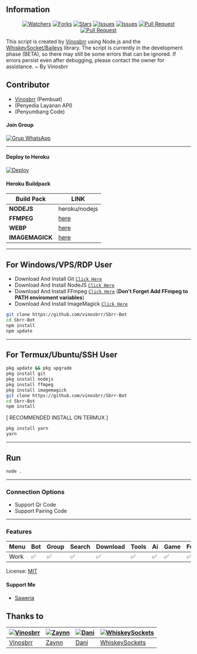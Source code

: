 ## Information

<div align="center">
<a href="https://github.com/vinosbrr/Sbrr-Bot/watchers"><img title="Watchers" src="https://img.shields.io/github/watchers/vinosbrr/Sbrr-Bot?label=Watchers&color=green&style=flat-square"></a>
<a href="https://github.com/vinosbrr/Sbrr-Bot/network/members"><img title="Forks" src="https://img.shields.io/github/forks/vinosbrr/Sbrr-Bot?label=Forks&color=blue&style=flat-square"></a>
<a href="https://github.com/vinosbrr/Sbrr-Bot/stargazers"><img title="Stars" src="https://img.shields.io/github/stars/vinosbrr/Sbrr-Bot?label=Stars&color=yellow&style=flat-square"></a>
<a href="https://github.com/vinosbrr/Sbrr-Bot/issues"><img title="Issues" src="https://img.shields.io/github/issues/vinosbrr/Sbrr-Bot?label=Issues&color=success&style=flat-square"></a>
<a href="https://github.com/vinosbrr/Sbrr-Bot/issues?q=is%3Aissue+is%3Aclosed"><img title="Issues" src="https://img.shields.io/github/issues-closed/vinosbrr/Sbrr-Bot?label=Issues&color=red&style=flat-square"></a>
<a href="https://github.com/vinosbrr/Sbrr-Bot/pulls"><img title="Pull Request" src="https://img.shields.io/github/issues-pr/vinosbrr/Sbrr-Bot?label=PullRequest&color=success&style=flat-square"></a>
<a href="https://github.com/vinosbrr/Sbrr-Bot/pulls?q=is%3Apr+is%3Aclosed"><img title="Pull Request" src="https://img.shields.io/github/issues-pr-closed/vinosbrr/Sbrr-Bot?label=PullRequest&color=red&style=flat-square"></a>
</div>

This script is created by [Vinosbrr](https://github.com/vinosbrr) using Node.js and the [WhiskeySocket/Baileys](https://github.com/WhiskeySockets/Baileys) library. The script is currently in the development phase (BETA), so there may still be some errors that can be ignored. If errors persist even after debugging, please contact the owner for assistance. ~ By Vinosbrr

## Contributor

- [Vinosbrr](https://github.com/vinosbrr) (Pembuat)
-  (Penyedia Layanan API)
-  (Penyumbang Code)

#### Join Group
[![Grup WhatsApp](https://img.shields.io/badge/WhatsApp%20Group-25D366?style=for-the-badge&logo=whatsapp&logoColor=white)](https://chat.whatsapp.com/FTHfkf71guTK62aULxMEYf) 

---
#### Deploy to Heroku
[![Deploy](https://www.herokucdn.com/deploy/button.svg)](https://heroku.com/deploy?template=https://github.com/vinosbrr/Sbrr-Bot)

#### Heroku Buildpack
| Build Pack | LINK |
|--------|--------|
| **NODEJS** | heroku/nodejs |
| **FFMPEG** | [here](https://github.com/jonathanong/heroku-buildpack-ffmpeg-latest) |
| **WEBP** | [here](https://github.com/clhuang/heroku-buildpack-webp-binaries.git) |
| **IMAGEMAGICK** | [here](https://github.com/DuckyTeam/heroku-buildpack-imagemagick) |

---
## For Windows/VPS/RDP User
* Download And Install Git [`Click Here`](https://git-scm.com/downloads)
* Download And Install NodeJS [`Click Here`](https://nodejs.org/en/download)
* Download And Install FFmpeg [`Click Here`](https://ffmpeg.org/download.html) (**Don't Forget Add FFmpeg to PATH enviroment variables**)
* Download And Install ImageMagick [`Click Here`](https://imagemagick.org/script/download.php)

```bash
git clone https://github.com/vinosbrr/Sbrr-Bot
cd Sbrr-Bot
npm install
npm update
```
---
## For Termux/Ubuntu/SSH User
```bash
pkg update && pkg upgrade
pkg install git
pkg install nodejs
pkg install ffmpeg
pkg install imagemagick
git clone https://github.com/vinosbrr/Sbrr-Bot
cd Sbrr-Bot
npm install
```

[ RECOMMENDED INSTALL ON TERMUX ]
```bash
pkg install yarn
yarn
```

---

## Run
```bash
node .
```
---

### Connection Options
- Support Qr Code
- Support Pairing Code
---

### Features
| Menu     | Bot | Group | Search | Download | Tools | Ai | Game | Fun | Owner |
| -------- | --- | ----- | ------ | -------- | ----- | -- | ---- | --- | ----- |
| Work     |  ✅  |   ✅   |    ✅    |     ✅     |   ✅   | ✅ |   ✅   |  ✅  |    ✅    |


License: [MIT](https://choosealicense.com/licenses/mit/)

#### Support Me
- [Saweria](https://saweria.co/naze)

## Thanks to

| [![Vinosbrr](https://github.com/vinosbrr.png?size=100)](https://github.com/vinosbrr) | [![Zaynn](https://github.com/ZaynRcK.png?size=100)](https://github.com/ZaynRcK) | [![Dani](https://github.com/vinosbrr.png?size=100)](https://github.com/vinosbrr) | [![WhiskeySockets](https://github.com/WhiskeySockets.png?size=100)](https://github.com/WhiskeySockets) |
| --- | --- | --- | --- |
| [Vinosbrr](https://github.com/vinosbrr) | [Zaynn](https://github.com/ZaynRcK) | [Dani](https://github.com/dani) | [WhiskeySockets](https://github.com/WhiskeySockets) |
